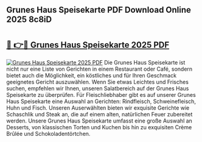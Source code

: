 ## Grunes Haus Speisekarte PDF Download Online 2025 8c8iD

# <h2><a href="http://gcbcwqk.nevu.top/?p=Grunes+Haus+Speisekarte">🔗 👉🔴 Grunes Haus Speisekarte 2025 PDF</a></h2>

[![Grunes Haus Speisekarte 2025 PDF](https://i.imgur.com/dBaPXMq.png)](http://gcbcwqk.nevu.top/?p=Grunes+Haus+Speisekarte)
Die Grunes Haus Speisekarte ist nicht nur eine Liste von Gerichten in einem Restaurant oder Café, sondern bietet auch die Möglichkeit, ein köstliches und für Ihren Geschmack geeignetes Gericht auszuwählen. Wenn Sie etwas Leichtes und Frisches suchen, empfehlen wir Ihnen, unseren Salatbereich auf der Grunes Haus Speisekarte zu überprüfen. Für Fleischliebhaber gibt es auf unserer Grunes Haus Speisekarte eine Auswahl an Gerichten: Rindfleisch, Schweinefleisch, Huhn und Fisch. Unseren Auserwählten bieten wir exquisite Gerichte wie Schaschlik und Steak an, die auf einem alten, natürlichen Feuer zubereitet werden. Unsere Grunes Haus Speisekarte umfasst eine große Auswahl an Desserts, von klassischen Torten und Kuchen bis hin zu exquisiten Crème Brûlée und Schokoladentörtchen.
